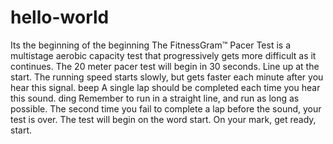 # hello-world
Its the beginning of the beginning
The FitnessGram™ Pacer Test is a multistage aerobic capacity test that progressively gets more difficult as it continues. The 20 meter pacer test will begin in 30 seconds. Line up at the start. The running speed starts slowly, but gets faster each minute after you hear this signal. beep A single lap should be completed each time you hear this sound. ding Remember to run in a straight line, and run as long as possible. The second time you fail to complete a lap before the sound, your test is over. The test will begin on the word start. On your mark, get ready, start. 
